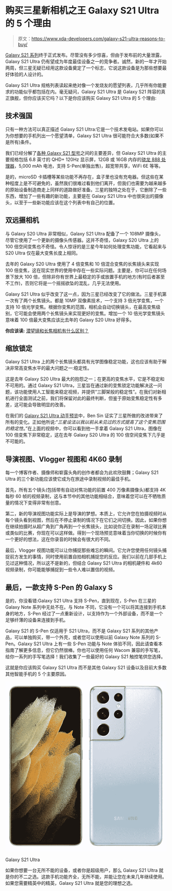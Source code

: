 # 购买三星新相机之王 Galaxy S21 Ultra 的 5 个理由

> 原文：<https://www.xda-developers.com/galaxy-s21-ultra-reasons-to-buy/>

[Galaxy S21 系列](https://www.xda-developers.com/samsung-galaxy-s21/)终于正式发布。尽管没有多少惊喜，但由于发布前的大量泄露，Galaxy S21 Ultra 仍有望成为年度最佳设备之一的竞争者。诚然，新的一年才开始两周，但三星无疑已经用这款设备奠定了一个标志，它说这款设备是为那些想要最好体验的人设计的。

Galaxy S21 Ultra 规格列表读起来绝对像一个发烧友的愿望列表，几乎所有你能要求的功能似乎都包括在内。毫无疑问，Galaxy S21 Ultra 是 Galaxy S21 阵容的真正旗舰，但你应该买它吗？以下是你应该购买 Galaxy S21 Ultra 的 5 个理由:

## 技术强国

只有一种方法可以真正描述 Galaxy S21 Ultra:它是一个技术发电站。如果你可以为你想要的手机列出一个愿望清单，Galaxy S21 Ultra 很可能符合大多数(如果不是所有)条件。

我们已经分解了[各种 Galaxy S21 型号](https://www.xda-developers.com/which-galaxy-s21-should-you-buy/)之间的主要差异，但 Galaxy S21 Ultra 的主要规格包括 6.8 英寸的 QHD+ 120Hz 显示屏，12GB 或 16GB 内存的[骁龙 888 处理器](https://www.xda-developers.com/qualcomm-snapdragon-888-benchmarks/)，5,000 mAh 电池，支持 S-Pen(单独出售)，超宽带共享，WiFi 6E 等等。

是的，microSD 卡插槽等某些功能不再存在，盒子里也没有充电器。但这些在某种程度上是不可避免的，虽然我们很难过看到他们离开，但我们也需要为越来越多的原始设备制造商走上同样的道路做好准备。三星的独特之处在于，它删除了一些东西，增加了一些有趣的新功能，主要是在 Galaxy S21 Ultra 中也很突出的摄像头，以至于一些新功能应该在这个列表中有自己的位置。

## 双远摄相机

与 Galaxy S20 Ultra 非常相似，Galaxy S21 Ultra 配备了一个 108MP 摄像头，尽管它使用了一个更新的摄像头传感器。这并不奇怪，Galaxy S20 Ultra 上的 100 倍空间变焦也不奇怪。令人惊讶的是三星今年如何处理变焦功能，它看起来与 S20 Ultra 仅在最大变焦长度上相同。

去年的 Galaxy S20 Ultra 使用了 4 倍变焦和 10 倍混合变焦的长焦镜头来实现 100 倍变焦，这在现实世界的使用中存在一些实际问题。主要是，你可以在任何场景下放大 100 倍，但除非你有世界上最稳定的手或放置手机的地方(有时后者甚至不工作)，否则它将是一个摇摇欲坠的混乱，几乎无法使用。

Galaxy S21 Ultra 似乎改变了这一点，因为三星已经改变了它的做法。三星手机第一次有了两个长焦镜头。都是 10MP 双像素技术，一个支持 3 倍光学变焦，一个支持 10 倍光学变焦。根据你变焦的范围，相机会自动切换镜头，在最高变焦级别，它可能会使用两个长焦镜头来实现更好的变焦。增加一个 10 倍光学变焦镜头意味着 100 倍最大变焦应该比去年的 Galaxy S20 Ultra 好得多。

**你应该读:** [潜望镜和长焦相机有什么区别？](https://www.xda-developers.com/periscope-camera-vs-telephoto-camera/)

## 缩放锁定

Galaxy S21 Ultra 上的两个长焦镜头都具有光学图像稳定功能，这也应该有助于解决非常高变焦水平的最大问题之一:稳定性。

这是去年 Galaxy S20 Ultra 最大的抱怨之一；在更高的变焦水平，它是不稳定和不可用的。通过 Galaxy S21 Ultra，三星旨在通过新的变焦锁定功能解决这一问题，该功能使用人工智能来稳定视频，并提供“三脚架般的稳定性”。在我们对新相机进行全面测试之前，我们将保留对此的最终判断，但鉴于原始变焦稳定性有多差，这可能会导致明显的改善。

在我们的 [Galaxy S21 Ultra 动手预览](https://www.xda-developers.com/samsung-galaxy-s21-preview/)中，Ben Sin 证实了三星所做的改进带来了所有的变化。正如他所说:“*三星设法以我以前从未见过的方式提高了这个变焦范围的稳定性*。”在上面的视频中，你可以看到他一手拿着 Galaxy S21 Ultra，图像在 100 倍变焦下非常稳定，这在去年 Galaxy S20 Ultra 的 100 倍空间变焦下几乎是不可能的。

## 导演视图、Vlogger 视图和 4K60 录制

每一个博客作者、摄像师和崭露头角的创作者都会为此欢欣鼓舞；Galaxy S21 Ultra 的三个新功能应该使它成为在旅途中录制视频的最佳手机。

首先，所有五个镜头(包括带有自动对焦功能的前置 400 万像素摄像头)都支持 4K 每秒 60 帧的视频录制，这与本节中的其他功能相结合，意味着您可以在不牺牲质量的情况下变得非常有创意。

第二，新的导演视图功能实际上是导演的梦想。本质上，它允许您在拍摄视频时从每个镜头看到视图，然后在不停止录制的情况下在它们之间切换。因此，如果你想在继续拍摄时从超广角到广角再到一个长焦镜头，比如说你正在录制一场足球比赛或类似的比赛，你现在可以这样做。得到一个现场预览意味着当你切换的时候你有一个更好的想法，这在你录音的时候会有很大的不同。

最后，Vlogger 视图功能可以让你捕捉那些难忘的瞬间。它允许您使用任何镜头捕捉前方发生的事情，同时使用前置自拍相机捕捉您的反应。我们以前在几部手机上见过这种情况，所以这不是新的，但结合 Galaxy S21 Ultra 的相机硬件和 4k60 视频录制，你可能能够捕捉到一些令人难以置信的视频。

## 最后，一款支持 S-Pen 的 Galaxy S

是的，你没看错:Galaxy S21 Ultra 支持 S-Pen，直到现在，S-Pen 在三星的 Galaxy Note 系列中无处不在。与 Note 不同，它没有一个可以将其连接到手机本身的地方，S-Pen 经过了一点重新设计，以支持作为一个外部设备，而不是一个足够纤薄的设备来连接到手机。

Galaxy S21 的 S-Pen 仅适用于 S21 Ultra，而不是 Galaxy S21 系列的其他产品，可以单独购买，带一个外壳，或者您可以使用以前 Galaxy Note 系列的 S-Pen。Galaxy S21 Ultra 上有一些 S-Pen 功能与 Note 体验不同，因此请查看本指南了解更多信息，但它仍然很棒。你也可以使用任何 Wacom 兼容的手写笔，给你一系列的手写笔选择！我们收集了一些最好的 Galaxy S21 触控笔供您选择。

这就是你应该购买 Galaxy S21 Ultra 而不是其他 Galaxy S21 设备以及目前大多数其他智能手机的 5 个主要原因。

 <picture>![The Galaxy S21 Ultra may be a year old, but it still holds up very well in 2022, offering a lot of the same things that make the Galaxy S22 Ultra great!](img/9cab2a06cf2c4cb925a491d9f8af64ee.png)</picture> 

Galaxy S21 Ultra

如果你想要一台无所不能的设备，或者你是超级用户，那么 Galaxy S21 Ultra 就是你的不二之选。这款手机功能齐全，无所不能，并能让您在未来几年继续使用。如果您需要精英中的精英，Galaxy S21 Ultra 就是您的理想之选。